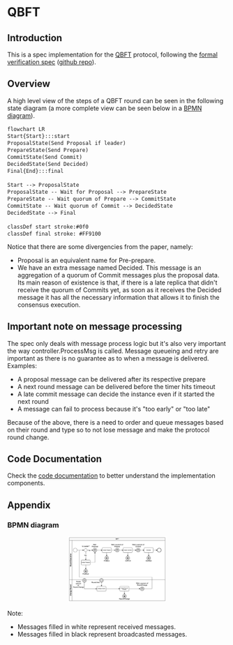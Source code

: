 
# QBFT

## Introduction
This is a spec implementation for the [QBFT](https://arxiv.org/pdf/2002.03613) protocol, following the [formal verification spec](https://entethalliance.github.io/client-spec/qbft_spec.html#dfn-qbftspecification) ([github repo](https://github.com/ConsenSys/qbft-formal-spec-and-verification)).

## Overview

A high level view of the steps of a QBFT round can be seen in the following state diagram (a more complete view can be seen below in a [BPMN diagram](#bpmn-diagram)).

```mermaid
flowchart LR
Start{Start}:::start
ProposalState(Send Proposal if leader)
PrepareState(Send Prepare)
CommitState(Send Commit)
DecidedState(Send Decided)
Final{End}:::final

Start --> ProposalState
ProposalState -- Wait for Proposal --> PrepareState
PrepareState -- Wait quorum of Prepare --> CommitState
CommitState -- Wait quorum of Commit --> DecidedState
DecidedState --> Final

classDef start stroke:#0f0
classDef final stroke: #FF9100
```

Notice that there are some divergencies from the paper, namely:
- Proposal is an equivalent name for Pre-prepare.
- We have an extra message named Decided. This message is an aggregation of a quorum of Commit messages plus the proposal data. Its main reason of existence is that, if there is a late replica that didn't receive the quorum of Commits yet, as soon as it receives the Decided message it has all the necessary information that allows it to finish the consensus execution.

## Important note on message processing
The spec only deals with message process logic but it's also very important the way controller.ProcessMsg is called.
Message queueing and retry are important as there is no guarantee as to when a message is delivered.
Examples:
* A proposal message can be delivered after its respective prepare
* A next round message can be delivered before the timer hits timeout
* A late commit message can decide the instance even if it started the next round
* A message can fail to process because it's "too early" or "too late"

Because of the above, there is a need to order and queue messages based on their round and type so to not lose message and make the protocol round change.

## Code Documentation

Check the [code documentation](docs/documentation.md) to better understand the implementation components.

## Appendix

### BPMN diagram

<p align="center",float="left">
<img src="./docs/qbft_bpmn.drawio.png", width="45%" height="10%">
</p>

Note:
- Messages filled in white represent received messages.
- Messages filled in black represent broadcasted messages.